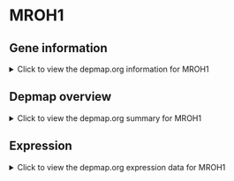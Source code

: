 <h1>MROH1</h1>

<h2>Gene information</h2>
<details>
  <summary>Click to view the depmap.org information for MROH1</summary>
  <p><a href="https://depmap.org/portal/gene/MROH1?tab=about" target="_BLANK">Open page in a new tab...</a></p>
  <iframe src="https://depmap.org/portal/gene/MROH1?tab=about" style="border:none;width:100%;height:800px"></iframe>
</details>

<h2>Depmap overview</h2>
<details>
  <summary>Click to view the depmap.org summary for MROH1</summary>
  <p><a href="https://depmap.org/portal/gene/MROH1?tab=overview" target="_BLANK">Open page in a new tab...</a></p>
  <iframe src="https://depmap.org/portal/gene/MROH1?tab=overview" style="border:none;width:100%;height:800px"></iframe>
</details>

<h2>Expression</h2>
<details>
  <summary>Click to view the depmap.org expression data for MROH1</summary>
  <p><a href="https://depmap.org/portal/gene/MROH1?tab=characterization" target="_BLANK">Open page in a new tab...</a></p>
  <iframe src="https://depmap.org/portal/gene/MROH1?tab=characterization" style="border:none;width:100%;height:800px"></iframe>
</details>


<!--
<h2>Reactome Pathway diagram</h2>
<details>
  <summary>Click to view the Reactome pathway for MROH1</summary>
  <p><a href="PURL" target="_BLANK">Open page in a new tab...</a></p>
  PNAME
</details>
-->


